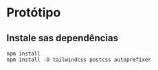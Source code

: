 # Protótipo

## Instale sas dependências

``npm install`` <br>
``npm install -D tailwindcss postcss autoprefixer``
